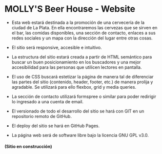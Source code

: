 # MOLLY'S Beer House - Website

- Esta web estará destinada a la promoción de una cervecería de la ciudad de La Plata. En ella encontraremos las cervezas que se sirven en el bar, las comidas disponibles, una sección de contacto, enlaces a sus redes sociales y un mapa con la dirección del lugar entre otras cosas.

- El sitio será responsive, accesible e intuitivo.

- La estructura del sitio estará creada a partir de HTML semántico para buscar un buen posicionamiento en los buscadores y una mejor accesibilidad para las personas que utilicen lectores en pantalla.

- El uso de CSS buscará estetizar la página de manera tal de diferenciar las partes del sitio (contenido, header, footer, etc.) de manera prolija y agradable. Se utilizará para ello flexbox, grid y media queries.

- La sección de contacto utilizará formspree o similar para poder redirigir lo ingresado a una cuenta de email.

- El versionado de todo el desarrollo del sitio se hará con GIT en un repositorio remoto de GitHub.

- El deploy del sitio se hará en GitHub Pages.

- La página web será de software libre bajo la licencia GNU GPL v3.0.

#### (Sitio en construcción)
